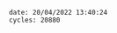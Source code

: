 

                date: 20/04/2022 13:40:24
                cycles: 20880

                         